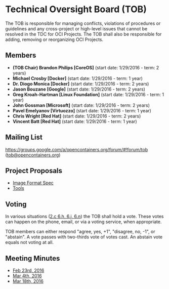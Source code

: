 # Technical Oversight Board (TOB)

The TOB is responsible for managing conflicts, violations of procedures or guidelines and any cross-project or high-level issues that cannot be resolved in the TDC for OCI Projects. The TOB shall also be responsible for adding, removing or reorganizing OCI Projects. 

## Members

* **(TOB Chair) Brandon Philips [CoreOS]** (start date: 1/29/2016 - term: 2 years)
* **Michael Crosby [Docker]** (start date: 1/29/2016 - term: 1 year)
* **Dr. Diogo Monica [Docker]** (start date: 1/29/2016 - term: 2 years)
* **Jason Bouzane [Google]** (start date: 1/29/2016 - term: 2 years)
* **Greg Kroah-Hartman [Linux Foundation]** (start date: 1/29/2016 - term: 1 year)
* **John Gossman [Microsoft]** (start date: 1/29/2016 - term: 2 years)
* **Pavel Emelyanov [Virtuozzo]** (start date: 1/29/2016 - term: 1 year)
* **Chris Wright [Red Hat]** (start date: 1/29/2016 - term: 2 years)
* **Vincent Batt [Red Hat]** (start date: 1/29/2016 - term: 1 year)

## Mailing List

https://groups.google.com/a/opencontainers.org/forum/#!forum/tob (tob@opencontainers.org)

## Project Proposals

* [Image Format Spec](https://github.com/opencontainers/tob/tree/master/proposals/image-format)
* [Tools](https://github.com/opencontainers/tob/blob/master/proposals/tools.md)

## Voting

In various situations ([2.c 6.h, 6.j, 6.n](https://www.opencontainers.org/governance)) the TOB shall hold a vote. These votes can happen on the phone, email, or via a voting service, when appropriate.

TOB members can either respond "agree, yes, +1", "disagree, no, -1", or "abstain". A vote passes with two-thirds vote of votes cast. An abstain vote equals not voting at all.

## Meeting Minutes

* [Feb 23rd, 2016](https://docs.google.com/presentation/d/1thxH4PVmHZO3kWrrLL6H1jAhL4r31Zy8xn8wg1LCmjY/edit#slide=id.p3)
* [Mar 4th, 2016](https://docs.google.com/presentation/d/1sHnTyM5S9IGt4jmdlI2D6dzl_8EBSIaRD0oNvmu7ILQ/edit?ts=56d86a8b#slide=id.p3)
* [Mar 18th, 2016](https://docs.google.com/presentation/d/1tANha5hGnOiMh7DAfVhJ5fNwFLXd0iAqrYLGmPZu94I/edit#slide=id.g11f2d5d0f8_4_4)
